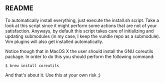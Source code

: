 README
------

To automatically install everything, just execute the install.sh script.
Take a look at this script since it might perform some actions that are
not of your satisfaction. Anyways, by default this script takes care of
initializing and updating submodules (in my case, I keep the vundle repo as
a submodule). Vim plugins will also get installed automatically.

Notice though that in MacOS X the user should install the GNU coreutils
package. In order to do this you should perform the following command:

    $ brew install coreutils

And that's about it. Use this at your own risk ;)

